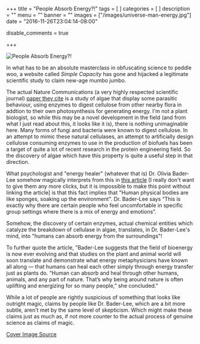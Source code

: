 +++
title = "People Absorb Energy?!"
tags = [
]
categories = [
]
description = ""
menu = ""
banner = ""
images = ["/images/universe-man-energy.jpg"]
date = "2016-11-26T23:04:14-08:00"

disable_comments = true

+++

![People Absorb Energy?!](/images/universe-man-energy.jpg)

In what has to be an absolute masterclass in obfuscating science to
peddle woo, a website called _Simple Capacity_ has gone and hijacked a legitimate scientific
study to claim new-age mumbo jumbo.

The actual Nature Communications (a very highly respected scientific
journal) [paper they cite](http://www.nature.com/articles/ncomms2210) is a study of algae that display some parasitic
behaviour, using enzymes to digest cellulose from other nearby flora in
addtion to their own photosynthesis for generating energy. I'm not a
plant biologist, so while this may be a novel development in the field
(and from what I just read about this, it looks like it is), there is
nothing unimaginable here. Many forms of fungi and bacteria were known
to digest cellulose. In an attempt to mimic these natural cellulases, an
attempt to artificially design cellulose consuming enzymes to use in the
production of biofuels has been a target of quite a lot of recent
research in the protein engineering field. So the discovery of algae
which have this property is quite a useful step in that direction.

What psychologist and "energy healer" (whatever that is) Dr. Olivia
Bader-Lee somehow magically interprets from this in [this
article](http://simplecapacity.com/2016/08/science-confirms-people-absorb-energy-others/)
 [I really don't want to give them any more clicks, but it is
impossible to make this point without linking the article] is that this
fact implies that "Human physical bodies are like sponges, soaking up
the environment". Dr. Bader-Lee says “This is exactly why there are
certain people who feel uncomfortable in specific group settings where
there is a mix of energy and emotions”.

Somehow, the discovery of certain enzymes, actual chemical entities
which catalyze the breakdown of cellulase in algae, translates, in Dr.
Bader-Lee's mind, into "humans can absorb energy from the surroundings"!

To further quote the article,
"Bader-Lee suggests that the field of bioenergy is now ever evolving and
that studies on the plant and animal world will soon translate and
demonstrate what energy metaphysicians have known all along — that
humans can heal each other simply through energy transfer just as plants
do. “Human can absorb and heal through other humans, animals, and any
part of nature. That’s why being around nature is often uplifting and
energizing for so many people,” she concluded."

While a lot of people are rightly suspicious of something that looks
like outright magic, claims by people like Dr. Bader-Lee, which are a
bit more subtle, aren't met by the same level of skepticism. Which might
make these claims just as much as, if not more counter to the actual
process of genuine science as claims of magic.

[Cover Image
Source](https://pixabay.com/en/universe-person-silhouette-star-1044107/)
